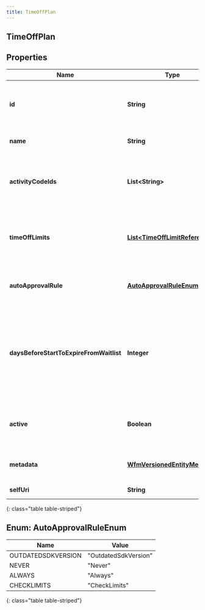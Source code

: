 ```yaml
---
title: TimeOffPlan
---
```


## TimeOffPlan

## Properties

| Name                                    | Type                                                                                   | Description                                                                                                       | Notes      |
| --------------------------------------- | -------------------------------------------------------------------------------------- | ----------------------------------------------------------------------------------------------------------------- | ---------- |
| **id**                                  | <!----><!---->**String**<!---->                                                        | The globally unique identifier for the object.                                                                    | [optional] |
| **name**                                | <!----><!---->**String**<!---->                                                        | The name of this time off plan.                                                                                   | [optional] |
| **activityCodeIds**                     | <!----><!---->**List&lt;String&gt;**<!---->                                            | The set of activity code IDs associated with this time off plan.                                                  | [optional] |
| **timeOffLimits**                       | <!----><!---->[**List&lt;TimeOffLimitReference&gt;**](TimeOffLimitReference.md)<!----> | The set of time off limit IDs associated with this time off plan.                                                 | [optional] |
| **autoApprovalRule**                    | [**AutoApprovalRuleEnum**](#AutoApprovalRuleEnum)<!---->                               | Auto approval rule for this time off plan                                                                         | [optional] |
| **daysBeforeStartToExpireFromWaitlist** | <!----><!---->**Integer**<!---->                                                       | The number of days before the time off request start date for when the request will be expired from the waitlist. | [optional] |
| **active**                              | <!----><!---->**Boolean**<!---->                                                       | Whether this time off plan is currently being used by agents.                                                     | [optional] |
| **metadata**                            | <!----><!---->[**WfmVersionedEntityMetadata**](WfmVersionedEntityMetadata.md)<!---->   | Version metadata for the time off plan.                                                                           | [optional] |
| **selfUri**                             | <!----><!---->**String**<!---->                                                        | The URI for this object                                                                                           | [optional] |

{: class="table table-striped"}

<a name="AutoApprovalRuleEnum"></a>

## Enum: AutoApprovalRuleEnum

| Name               | Value                          |
| ------------------ | ------------------------------ |
| OUTDATEDSDKVERSION | &quot;OutdatedSdkVersion&quot; |
| NEVER              | &quot;Never&quot;              |
| ALWAYS             | &quot;Always&quot;             |
| CHECKLIMITS        | &quot;CheckLimits&quot;        |

{: class="table table-striped"}
